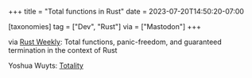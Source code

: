 +++
title = "Total functions in Rust"
date = 2023-07-20T14:50:20-07:00

[taxonomies]
tag = ["Dev", "Rust"]
via = ["Mastodon"]
+++

via [Rust Weekly](https://mastodon.social/@rust_discussions/110748131805475259): Total functions, panic-freedom, and guaranteed termination in the context of Rust

<!-- more -->

Yoshua Wuyts: [Totality](https://blog.yoshuawuyts.com/totality/)
